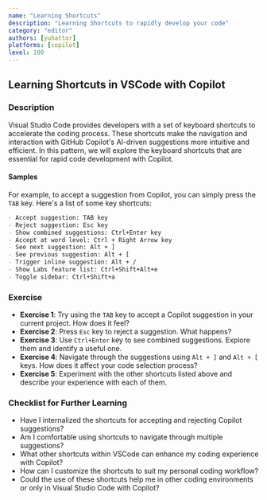 ```yaml
---
name: "Learning Shortcuts"
description: "Learning Shortcuts to rapidly develop your code"
category: "editor"
authors: [yuhattor] 
platforms: [copilot]
level: 100
---
```


## Learning Shortcuts in VSCode with Copilot

### Description

Visual Studio Code provides developers with a set of keyboard shortcuts to accelerate the coding process. These shortcuts make the navigation and interaction with GitHub Copilot's AI-driven suggestions more intuitive and efficient. In this pattern, we will explore the keyboard shortcuts that are essential for rapid code development with Copilot.

#### Samples

For example, to accept a suggestion from Copilot, you can simply press the `TAB` key. Here's a list of some key shortcuts:

```markdown
- Accept suggestion: TAB key
- Reject suggestion: Esc key
- Show combined suggestions: Ctrl+Enter key
- Accept at word level: Ctrl + Right Arrow key
- See next suggestion: Alt + ]
- See previous suggestion: Alt + [
- Trigger inline suggestion: Alt + /
- Show Labs feature list: Ctrl+Shift+Alt+e
- Toggle sidebar: Ctrl+Shift+a
```

### Exercise

- **Exercise 1**: Try using the `TAB` key to accept a Copilot suggestion in your current project. How does it feel?
- **Exercise 2**: Press `Esc` key to reject a suggestion. What happens?
- **Exercise 3**: Use `Ctrl+Enter` key to see combined suggestions. Explore them and identify a useful one.
- **Exercise 4**: Navigate through the suggestions using `Alt + ]` and `Alt + [` keys. How does it affect your code selection process?
- **Exercise 5**: Experiment with the other shortcuts listed above and describe your experience with each of them.

### Checklist for Further Learning

- Have I internalized the shortcuts for accepting and rejecting Copilot suggestions?
- Am I comfortable using shortcuts to navigate through multiple suggestions?
- What other shortcuts within VSCode can enhance my coding experience with Copilot?
- How can I customize the shortcuts to suit my personal coding workflow?
- Could the use of these shortcuts help me in other coding environments or only in Visual Studio Code with Copilot?
